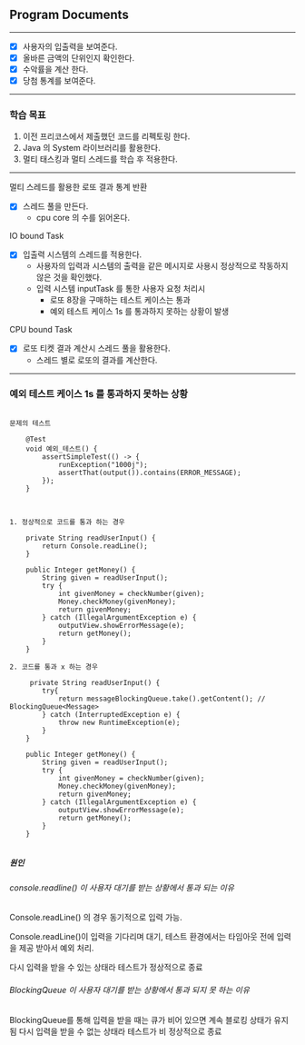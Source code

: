 ## Program Documents


---

- [x] 사용자의 입출력을 보여준다.
- [x] 올바른 금액의 단위인지 확인한다. 
- [x] 수악률을 계산 한다.
- [x] 당첨 통계를 보여준다.

---

### 학습 목표

1. 이전 프리코스에서 제출했던 코드를 리펙토링 한다.
2. Java 의 System 라이브러리를 활용한다.
3. 멀티 태스킹과 멀티 스레드를 학습 후 적용한다.

---

멀티 스레드를 활용한 로또 결과 통계 반환

- [x] 스레드 풀을 만든다.
  - cpu core 의 수를 읽어온다.

IO bound Task
- [x] 입출력 시스템의 스레드를 적용한다.
  - 사용자의 입력과 시스템의 출력을 같은 메시지로 사용시 정상적으로 작동하지 않은 것을 확인했다.
  - 입력 시스템 inputTask 를 통한 사용자 요청 처리시
      - 로또 8장을 구매하는 테스트 케이스는 통과
      - 예외 테스트 케이스 1s 를 통과하지 못하는 상황이 발생 
    

CPU bound Task
- [x] 로또 티켓 결과 계산시 스레드 풀을 활용한다.
  - 스레드 별로 로또의 결과를 계산한다. 

----

### 예외 테스트 케이스 1s 를 통과하지 못하는 상황

```

문제의 테스트 

    @Test
    void 예외_테스트() {
        assertSimpleTest(() -> {
            runException("1000j");
            assertThat(output()).contains(ERROR_MESSAGE);
        });
    }



1. 정상적으로 코드를 통과 하는 경우

    private String readUserInput() {
        return Console.readLine();
    }

    public Integer getMoney() {
        String given = readUserInput();
        try {
            int givenMoney = checkNumber(given);
            Money.checkMoney(givenMoney);
            return givenMoney;
        } catch (IllegalArgumentException e) {
            outputView.showErrorMessage(e);
            return getMoney();
        }
    }

2. 코드를 통과 x 하는 경우

     private String readUserInput() {
        try{
            return messageBlockingQueue.take().getContent(); // BlockingQueue<Message>
        } catch (InterruptedException e) {
            throw new RuntimeException(e);
        }
    }

    public Integer getMoney() {
        String given = readUserInput();
        try {
            int givenMoney = checkNumber(given);
            Money.checkMoney(givenMoney);
            return givenMoney;
        } catch (IllegalArgumentException e) {
            outputView.showErrorMessage(e);
            return getMoney();
        }
    }
  
```

##### 원인


###### console.readline() 이 사용자 대기를 받는 상황에서 통과 되는 이유

Console.readLine() 의 경우 동기적으로 입력 가능.

Console.readLine()이 입력을 기다리며 대기, 테스트 환경에서는 타임아웃 전에 입력을 제공 받아서 예외 처리.

다시 입력을 받을 수 있는 상태라 테스트가 정상적으로 종료


###### BlockingQueue 이 사용자 대기를 받는 상황에서 통과 되지 못 하는 이유

BlockingQueue를 통해 입력을 받을 때는 큐가 비어 있으면 계속 블로킹 상태가 유지됨
다시 입력을 받을 수 없는 상태라 테스트가 비 정상적으로 종료



